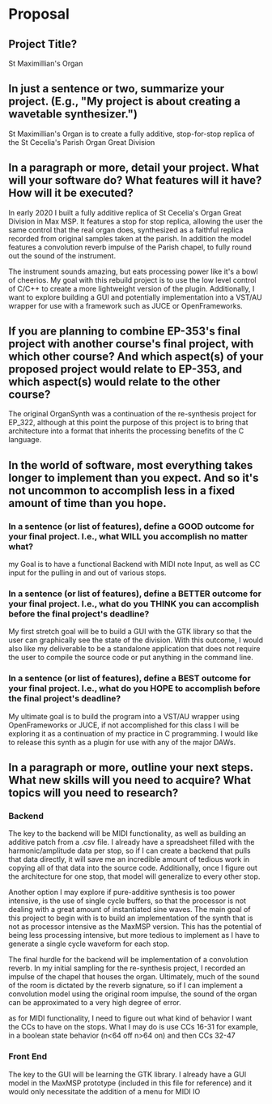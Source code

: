 # Proposal

## Project Title?

St Maximillian's Organ

## In just a sentence or two, summarize your project. (E.g., "My project is about creating a wavetable synthesizer.")

St Maximillian's Organ is to create a fully additive, stop-for-stop replica of the St Cecelia's Parish Organ Great Division

## In a paragraph or more, detail your project. What will your software do? What features will it have? How will it be executed?

In early 2020 I built a fully additive replica of St Cecelia's Organ Great Division in Max MSP. It features a stop for stop replica, allowing the user the same control that the real organ does, synthesized as a faithful replica recorded from original samples taken at the parish. In addition the model features a convolution reverb impulse of the Parish chapel, to fully round out the sound of the instrument.

[logo]: /Users/gnat/Documents/GitHub/NatalieHogue_EP_353_Classwork/Final/Proposal/OrganSynthMax.png "Max Organ Screenshot"

The instrument sounds amazing, but eats processing power like it's a bowl of cheerios. My goal with this rebuild project is to use the low level control of C/C++ to create a more lightweight version of the plugin. Additionally, I want to explore building a GUI and potentially implementation into a VST/AU wrapper for use with a framework such as JUCE or OpenFrameworks.

## If you are planning to combine EP-353's final project with another course's final project, with which other course? And which aspect(s) of your proposed project would relate to EP-353, and which aspect(s) would relate to the other course?

The original OrganSynth was a continuation of the re-synthesis project for EP_322, although at this point the purpose of this project is to bring that architecture into a format that inherits the processing benefits of the C language.

## In the world of software, most everything takes longer to implement than you expect. And so it's not uncommon to accomplish less in a fixed amount of time than you hope.

### In a sentence (or list of features), define a GOOD outcome for your final project. I.e., what WILL you accomplish no matter what?

my Goal is to have a functional Backend with MIDI note Input, as well as CC input for the pulling in and out of various stops.

### In a sentence (or list of features), define a BETTER outcome for your final project. I.e., what do you THINK you can accomplish before the final project's deadline?

My first stretch goal will be to build a GUI with the GTK library so that the user can graphically see the state of the division. With this outcome, I would also like my deliverable to be a standalone application that does not require the user to compile the source code or put anything in the command line.

### In a sentence (or list of features), define a BEST outcome for your final project. I.e., what do you HOPE to accomplish before the final project's deadline?

My ultimate goal is to build the program into a VST/AU wrapper using OpenFrameworks or JUCE, if not accomplished for this class I will be exploring it as a continuation of my practice in C programming. I would like to release this synth as a plugin for use with any of the major DAWs.

## In a paragraph or more, outline your next steps. What new skills will you need to acquire? What topics will you need to research?

### Backend
The key to the backend will be MIDI functionality, as well as building an additive patch from a .csv file. I already have a spreadsheet filled with the harmonic/amplitude data per stop, so if I can create a backend that pulls that data directly, it will save me an incredible amount of tedious work in copying all of that data into the source code. Additionally, once I figure out the architecture for one stop, that model will generalize to every other stop.

Another option I may explore if pure-additive synthesis is too power intensive, is the use of single cycle buffers, so that the processor is not dealing with a great amount of instantiated sine waves. The main goal of this project to begin with is to build an implementation of the synth that is not as processor intensive as the MaxMSP version. This has the potential of being less processing intensive, but more tedious to implement as I have to generate a single cycle waveform for each stop.

The final hurdle for the backend will be implementation of a convolution reverb. In my initial sampling for the re-synthesis project, I recorded an impulse of the chapel that houses the organ. Ultimately, much of the sound of the room is dictated by the reverb signature, so if I can implement a convolution model using the original room impulse, the sound of the organ can be approximated to a very high degree of error.

as for MIDI functionality, I need to figure out what kind of behavior I want the CCs to have on the stops. What I may do is use CCs 16-31 for example, in a boolean state behavior (n<64 off n>64 on) and then CCs 32-47  

### Front End

The key to the GUI will be learning the GTK library. I already have a GUI model in the MaxMSP prototype (included in this file for reference) and it would only necessitate the addition of a menu for MIDI IO

